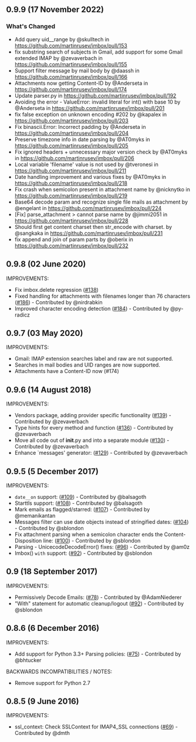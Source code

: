 ## 0.9.9 (17 November 2022)

### What's Changed

* Add query uid__range by @skulltech in https://github.com/martinrusev/imbox/pull/153
* fix substring search of subjects in Gmail, add support for some Gmail extended IMAP by @zevaverbach in https://github.com/martinrusev/imbox/pull/155
* Support filter message by mail body by @daassh in https://github.com/martinrusev/imbox/pull/166
* Attachments now getting Content-ID by @Anderseta in https://github.com/martinrusev/imbox/pull/174
* Update parser.py in https://github.com/martinrusev/imbox/pull/192
* Avoiding the error - ValueError: invalid literal for int() with base 10 by @Anderseta in https://github.com/martinrusev/imbox/pull/201
* fix false exception on unknown encoding #202 by @kapalex in https://github.com/martinrusev/imbox/pull/203
* Fix binascii.Error: Incorrect padding by @Anderseta in https://github.com/martinrusev/imbox/pull/204
* Preserve timezone info in date parsing by @AT0myks in https://github.com/martinrusev/imbox/pull/205
* Fix ignored headers + unnecessary major version check by @AT0myks in https://github.com/martinrusev/imbox/pull/206
* Local variable 'filename' value is not used by @tveronesi in https://github.com/martinrusev/imbox/pull/211
* Date handling improvement and various fixes by @AT0myks in https://github.com/martinrusev/imbox/pull/218
* Fix crash when semicolon present in attachment name by @nicknytko in https://github.com/martinrusev/imbox/pull/219
* Base64 decode param and recognize single file mails as attachment by @engelant in https://github.com/martinrusev/imbox/pull/224
* [Fix] parse_attachment > cannot parse name by @jimmi2051 in https://github.com/martinrusev/imbox/pull/228
* Should first get content charset then str_encode with charset. by @sangkaka in https://github.com/martinrusev/imbox/pull/231
* fix append and join of param parts by @oberix in https://github.com/martinrusev/imbox/pull/232


## 0.9.8 (02 June 2020)

IMPROVEMENTS:

* Fix imbox.delete regression ([#138](https://github.com/martinrusev/imbox/issues/138))
* Fixed handling for attachments with filenames longer than 76 characters ([#186](https://github.com/martinrusev/imbox/pull/186)) -  Contributed by @nirdrabkin
* Improved character encoding detection ([#184](https://github.com/martinrusev/imbox/pull/184)) -  Contributed by @py-radicz

## 0.9.7 (03 May 2020)

IMPROVEMENTS:

* Gmail: IMAP extension searches label and raw are not supported.
* Searches in mail bodies and UID ranges are now supported.
* Attachments have a Content-ID now (#174)

## 0.9.6 (14 August 2018)

IMPROVEMENTS:

 * Vendors package, adding provider specific functionality ([#139](https://github.com/martinrusev/imbox/pull/139)) -  Contributed by @zevaverbach
 * Type hints for every method and function ([#136](https://github.com/martinrusev/imbox/pull/136)) -  Contributed by @zevaverbach
 * Move all code out of __init__.py and into a separate module ([#130](https://github.com/martinrusev/imbox/pull/130)) - Contributed by @zevaverbach
 * Enhance `messages' generator: ([#129](https://github.com/martinrusev/imbox/pull/129)) - Contributed by @zevaverbach


## 0.9.5 (5 December 2017)

IMPROVEMENTS:

 * `date__on` support: ([#109](https://github.com/martinrusev/imbox/pull/109)) - Contributed by @balsagoth
 * Starttls support: ([#108](https://github.com/martinrusev/imbox/pull/108)) - Contributed by @balsagoth
 * Mark emails as flagged/starred: ([#107](https://github.com/martinrusev/imbox/pull/107)) - Contributed by @memanikantan
 * Messages filter can use date objects instead of stringified dates: ([#104](https://github.com/martinrusev/imbox/pull/104)) - Contributed by @sblondon
 * Fix attachment parsing when a semicolon character ends the Content-Disposition line: ([#100](https://github.com/martinrusev/imbox/pull/100)) - Contributed by @sblondon
 * Parsing - UnicecodeDecodeError() fixes: ([#96](https://github.com/martinrusev/imbox/pull/96)) - Contributed by @am0z
 * Imbox() `with` support: ([#92](https://github.com/martinrusev/imbox/pull/92)) - Contributed by @sblondon


## 0.9 (18 September 2017)

IMPROVEMENTS:

 * Permissively Decode Emails: ([#78](https://github.com/martinrusev/imbox/pull/78)) - Contributed by @AdamNiederer
 * "With" statement for automatic cleanup/logout ([#92](https://github.com/martinrusev/imbox/pull/92)) - Contributed by @sblondon



## 0.8.6 (6 December 2016)

IMPROVEMENTS:

 * Add support for Python 3.3+  Parsing policies: ([#75](https://github.com/martinrusev/imbox/pull/75)) - Contributed by @bhtucker

BACKWARDS INCOMPATIBILITIES / NOTES:

  * Remove support for Python 2.7

## 0.8.5 (9 June 2016)


IMPROVEMENTS:

 * ssl_context: Check SSLContext for IMAP4_SSL connections  ([#69](https://github.com/martinrusev/imbox/pull/69)) - Contributed by @dmth
